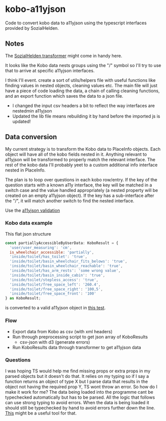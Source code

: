 # kobo-a11yjson
Code to convert kobo data to a11yjson using the typescript interfaces provided by SozialHelden.

## Notes

The [SozialHelden transformer](https://github.com/sozialhelden/a11yjson/blob/main/src/transformers/transformKoboToA11y.ts) might come in handy here.

It looks like the Kobo data nests groups using the "/" symbol so I'll try to use that to arrive at specific a11yjson interfaces.

I think I'll event. create a sort of utils/helpers file with useful functions like finding values in nested objects, cleaning values etc. The main file will just have a piece of code loading the data, a chain of calling cleaning functions, and an export function which saves the data to a json file.

- I changed the input csv headers a bit to reflect the way interfaces are nestedmin a11yjson 
- Updated the lib file means rebuilding it by hand before the imported js is updated!

## Data conversion

My current strategy is to transform the Kobo data to PlaceInfo objects. Each object will have all of the kobo fields nested in it. Anything relevant to a11yjson will be transformed to properly match the relevant interface. The rest of the kobo data I'll probably yeet to a custom additional info interface nested in PlaceInfo.

The plan is to loop over questions in each kobo row/entry. If the key of the question starts with a known a11y interface, the key will be matched in a switch case and the value handled appropriately (a nested property will be created on an empty a11yjson object). If the key has a sub-interface after the "/", it will match another switch to find the nested interface.

Use the [a11yjson validation](https://github.com/sozialhelden/a11yjson/blob/0c36f52c7d55c7eaffceaa7caf47cca85c9a9dba/docs/0-usage.md#validating-a11yjson-objects-at-runtime)

### Kobo data example
This flat json structure
```js
const partiallyAccessibleByUserData: KoboResult = {
  'user/user_measuring': 'cm',
  is_wheelchair_accessible: 'partially',
  'inside/toilet/has_toilet': 'true',
  'inside/toilet/basin_wheelchair_fits_belows': 'true',
  'inside/toilet/basin_wheelchair_reachable': 'true',
  'inside/toilet/has_arm_rests': 'some wrong value',
  'inside/toilet/basin_inside_cabin': 'true',
  'inside/toilet/stepless_access': 'true',
  'inside/toilet/free_space_left': '260.4',
  'inside/toilet/free_space_right': '100,5',
  'inside/toilet/free_space_front': '100'
} as KoboResult;
```
is converted to a valid a11yjson object in [this test](https://github.com/sozialhelden/a11yjson/blob/0c36f52c7d55c7eaffceaa7caf47cca85c9a9dba/test/transformers/Kobo2A11yJson.test.ts).

### Flow
- Export data from Kobo as csv (with xml headers)
- Run through preprocessing script to get json array of KoboResults
	+ csv-json with d3 (generate errors)
- Run KoboResults data through transformer to get a11yjson data

### Questions
I was hoping TS would help me find missing props or extra props in my parsed objects but it doesn't do that. It relies on my typing so if I say a function returns an object of type X but I parse data that results in the object not having the required prop Y, TS wont throw an error. So how do I make it work for me?
The data being loaded into the programme cant be typechecked automatically but has to be parsed. All the logic that follows can use strong typing to avoid errors.
When the data is being loaded it should still be typechecked by hand to avoid errors further down the line. [This](https://github.com/woutervh-/typescript-is) might be a useful tool for that.